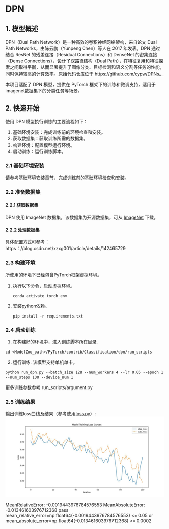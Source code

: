 # DPN

## 1. 模型概述
DPN（Dual Path Network）是一种高效的卷积神经网络架构，来自论文 Dual Path Networks，由陈云鹏（Yunpeng Chen）等人在 2017 年发表。DPN 通过结合 ResNet 的残差连接（Residual Connections）和 DenseNet 的密集连接（Dense Connections），设计了双路径结构（Dual Path），在特征复用和特征探索之间取得平衡，从而显著提升了图像分类、目标检测和语义分割等任务的性能，同时保持较高的计算效率。原始代码仓库位于 https://github.com/cypw/DPNs。

本项目适配了 DPN 模型，提供在 PyTorch 框架下的训练和微调支持，适用于imagenet数据集下的分类任务等场景。

## 2. 快速开始
使用 DPN 模型执行训练的主要流程如下：
1. 基础环境安装：完成训练前的环境检查和安装。
2. 获取数据集：获取训练所需的数据集。
3. 构建环境：配置模型运行环境。
4. 启动训练：运行训练脚本。

### 2.1 基础环境安装
请参考基础环境安装章节，完成训练前的基础环境检查和安装。

### 2.2 准备数据集
#### 2.2.1 获取数据集
DPN 使用 ImageNet 数据集，该数据集为开源数据集，可从 [ImageNet](https：//image-net.org/) 下载。


#### 2.2.2 处理数据集
具体配置方式可参考：https：//blog.csdn.net/xzxg001/article/details/142465729

### 2.3 构建环境

所使用的环境下已经包含PyTorch框架虚拟环境。
1. 执行以下命令，启动虚拟环境。
    ```
    conda activate torch_env
    ```
2. 安装python依赖。
    ```
    pip install -r requirements.txt
    ```
### 2.4 启动训练
1. 在构建好的环境中，进入训练脚本所在目录. 
```
cd <ModelZoo_path>/PyTorch/contrib/Classification/dpn/run_scripts
```
2. 运行训练. 该模型支持单机单卡。
```shell
python run_dpn.py --batch_size 128 --num_workers 4 --lr 0.05 --epoch 1 --num_steps 100 --device_num 1
```
更多训练参数参考 run_scripts/argument.py

### 2.5 训练结果
输出训练loss曲线及结果（参考使用[loss.py](./run_scripts/loss.py)）: 
![训练loss曲线](./run_scripts/loss.jpg)

MeanRelativeError: -0.0019443976784576553
MeanAbsoluteError: -0.013461603976712368
pass mean_relative_error=np.float64(-0.0019443976784576553) <= 0.05 or mean_absolute_error=np.float64(-0.013461603976712368) <= 0.0002